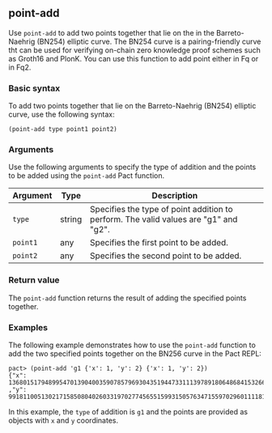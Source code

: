 ## point-add

Use `point-add` to add two points together that lie on the in the Barreto-Naehrig (BN254) elliptic curve. 
The BN254 curve is a pairing-friendly curve tht can be used for verifying on-chain zero knowledge proof schemes such as Groth16 and PlonK.
You can use this function to add point either in Fq or in Fq2.

### Basic syntax

To add two points together that lie on the Barreto-Naehrig (BN254) elliptic curve, use the following syntax:

```pact
(point-add type point1 point2)
```

### Arguments

Use the following arguments to specify the type of addition and the points to be added using the `point-add` Pact function.

| Argument | Type | Description |
| --- | --- | --- |
| `type` | string | Specifies the type of point addition to perform. The valid values are "g1" and "g2". |
| `point1` | any | Specifies the first point to be added. |
| `point2` | any | Specifies the second point to be added. |

### Return value

The `point-add` function returns the result of adding the specified points together.

### Examples

The following example demonstrates how to use the `point-add` function to add the two specified points together on the BN256 curve in the Pact REPL:

```pact
pact> (point-add 'g1 {'x': 1, 'y': 2} {'x': 1, 'y': 2})
{"x": 1368015179489954701390400359078579693043519447331113978918064868415326638035
,"y": 9918110051302171585080402603319702774565515993150576347155970296011118125764}
```

In this example, the `type` of addition is `g1` and the points are provided as objects with `x` and `y` coordinates.
